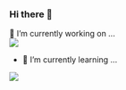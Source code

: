 ### Hi there 👋

<!--
**lys222/lys222** is a ✨ _special_ ✨ repository because its `README.md` (this file) appears on your GitHub profile.

Here are some ideas to get you started:

- 👯 I’m looking to collaborate on ...
- 🤔 I’m looking for help with ...
- 💬 Ask me about ...
- 😄 Pronouns: ...
- ⚡ Fun fact: ...
- 📫 How to reach me: ...
-->

🔭 I’m currently working on ...  
<img src="https://img.shields.io/badge/Microsoft Azure-0078D4?style=for-the-badge&logo=MicrosoftAzure&logoColor=white">


- 🌱 I’m currently learning ...  
<img src="https://img.shields.io/badge/PowerShell-5391FE?style=for-the-badge&logo=PowerShell&logoColor=white">
